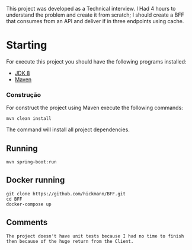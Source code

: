This project was developed as a Technical interview. I Had 4 hours to understand the problem and create it from scratch; I should create a BFF that consumes from an API and deliver if in three endpoints using cache.

# Starting
For execute this project you should have the following programs installed:
- [JDK 8](https://www.oracle.com/br/java/technologies/javase/javase-jdk8-downloads.html)
- [Maven](http://maven.apache.org/download.cgi)

### Construção

For construct the project using Maven execute the following commands: 

```shell
mvn clean install
```
The command will install all project dependencies.

## Running

```
mvn spring-boot:run
```

## Docker running
```
git clone https://github.com/hickmann/BFF.git
cd BFF
docker-compose up
```
## Comments
```
The project doesn't have unit tests because I had no time to finish then because of the huge return from the Client.
```
